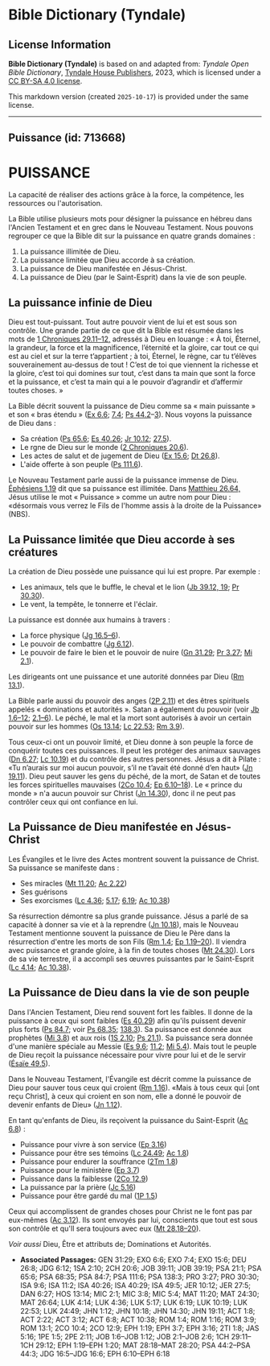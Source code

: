 # Bible Dictionary (Tyndale)

## License Information

**Bible Dictionary (Tyndale)** is based on and adapted from: _Tyndale Open Bible Dictionary_, [Tyndale House Publishers](https://tyndaleopenresources.com/), 2023, which is licensed under a [CC BY-SA 4.0 license](https://creativecommons.org/licenses/by-sa/4.0/legalcode.en).

This markdown version (created `2025-10-17`) is provided under the same license.



--------------------------------

## Puissance (id: 713668)

PUISSANCE
=========

La capacité de réaliser des actions grâce à la force, la compétence, les ressources ou l'autorisation.

La Bible utilise plusieurs mots pour désigner la puissance en hébreu dans l'Ancien Testament et en grec dans le Nouveau Testament. Nous pouvons regrouper ce que la Bible dit sur la puissance en quatre grands domaines :

1. La puissance illimitée de Dieu.
2. La puissance limitée que Dieu accorde à sa création.
3. La puissance de Dieu manifestée en Jésus\-Christ.
4. La puissance de Dieu (par le Saint\-Esprit) dans la vie de son peuple.

La puissance infinie de Dieu
----------------------------

Dieu est tout\-puissant. Tout autre pouvoir vient de lui et est sous son contrôle. Une grande partie de ce que dit la Bible est résumée dans les mots de [1 Chroniques 29\.11–12,](https://ref.ly/1Chr29:11-1Chr29:12) adressés à Dieu en louange : « À toi, Éternel, la grandeur, la force et la magnificence, l’éternité et la gloire, car tout ce qui est au ciel et sur la terre t’appartient ; à toi, Éternel, le règne, car tu t’élèves souverainement au\-dessus de tout ! C’est de toi que viennent la richesse et la gloire, c’est toi qui domines sur tout, c’est dans ta main que sont la force et la puissance, et c’est ta main qui a le pouvoir d’agrandir et d’affermir toutes choses. »

La Bible décrit souvent la puissance de Dieu comme sa « main puissante » et son « bras étendu » ([Ex 6\.6](https://ref.ly/Exod6:6); [7\.4](https://ref.ly/Exod7:4); [Ps 44\.2](https://ref.ly/Ps44:2-Ps44:3)–[3](https://ref.ly/Ps44:2-Ps44:3)). Nous voyons la puissance de Dieu dans :

* Sa création ([Ps 65\.6](https://ref.ly/Ps65:6); [Es 40\.26](https://ref.ly/Isa40:26); [Jr 10\.12](https://ref.ly/Jer10:12); [27\.5](https://ref.ly/Jer27:5)).
* Le rgne de Dieu sur le monde ([2 Chroniques 20\.6](https://ref.ly/2Chr20:6)).
* Les actes de salut et de jugement de Dieu ([Ex 15\.6](https://ref.ly/Exod15:6); [Dt 26\.8](https://ref.ly/Deut26:8)).
* L'aide offerte à son peuple ([Ps 111\.6](https://ref.ly/Ps111:6)).

Le Nouveau Testament parle aussi de la puissance immense de Dieu. [Éphésiens 1\.19](https://ref.ly/Eph1:19) dit que sa puissance est illimitée. Dans [Matthieu 26\.64,](https://ref.ly/Matt26:64) Jésus utilise le mot « Puissance » comme un autre nom pour Dieu : «désormais vous verrez le Fils de l'homme assis à la droite de la Puissance» (NBS).

La Puissance limitée que Dieu accorde à ses créatures
-----------------------------------------------------

La création de Dieu possède une puissance qui lui est propre. Par exemple :

* Les animaux, tels que le buffle, le cheval et le lion ([Jb 39\.12, 19](https://ref.ly/Job39:11,Job39:19); [Pr 30\.30](https://ref.ly/Prov30:30)).
* Le vent, la tempête, le tonnerre et l'éclair.

La puissance est donnée aux humains à travers :

* La force physique ([Jg 16\.5–6](https://ref.ly/Judg16:5-Judg16:6)).
* Le pouvoir de combattre ([Jg 6\.12](https://ref.ly/Judg6:12)).
* Le pouvoir de faire le bien et le pouvoir de nuire ([Gn 31\.29](https://ref.ly/Gen31:29); [Pr 3\.27](https://ref.ly/Prov3:27); [Mi 2\.1](https://ref.ly/Mic2:1)).

Les dirigeants ont une puissance et une autorité données par Dieu ([Rm 13\.1](https://ref.ly/Rom13:1)).

La Bible parle aussi du pouvoir des anges ([2P 2\.11](https://ref.ly/2Pet2:11)) et des êtres spirituels appelés « dominations et autorités ». Satan a également du pouvoir (voir [Jb 1\.6–12](https://ref.ly/Job1:6-Job1:12); [2\.1–6](https://ref.ly/Job2:1-Job2:6)). Le péché, le mal et la mort sont autorisés à avoir un certain pouvoir sur les hommes ([Os 13\.14](https://ref.ly/Hos13:14); [Lc 22\.53](https://ref.ly/Luke22:53); [Rm 3\.9](https://ref.ly/Rom3:9)).

Tous ceux\-ci ont un pouvoir limité, et Dieu donne à son peuple la force de conquérir toutes ces puissances. Il peut les protéger des animaux sauvages ([Dn 6\.27](https://ref.ly/Dan6:27); [Lc 10\.19](https://ref.ly/Luke10:19)) et du contrôle des autres personnes. Jésus a dit à Pilate : «Tu n’aurais sur moi aucun pouvoir, s’il ne t’avait été donné d’en haut» ([Jn 19\.11](https://ref.ly/John19:11)). Dieu peut sauver les gens du péché, de la mort, de Satan et de toutes les forces spirituelles mauvaises ([2Co 10\.4](https://ref.ly/2Cor10:4); [Ep 6\.10–18](https://ref.ly/Eph6:10-Eph6:18)). Le « prince du monde » n'a aucun pouvoir sur Christ ([Jn 14\.30](https://ref.ly/John14:30)), donc il ne peut pas contrôler ceux qui ont confiance en lui.

La Puissance de Dieu manifestée en Jésus\-Christ
------------------------------------------------

Les Évangiles et le livre des Actes montrent souvent la puissance de Christ. Sa puissance se manifeste dans :

* Ses miracles ([Mt 11\.20](https://ref.ly/Matt11:20); [Ac 2\.22](https://ref.ly/Acts2:22))
* Ses guérisons
* Ses exorcismes ([Lc 4\.36](https://ref.ly/Luke4:36); [5\.17](https://ref.ly/Luke5:17); [6\.19](https://ref.ly/Luke6:19); [Ac 10\.38](https://ref.ly/Acts10:38))

Sa résurrection démontre sa plus grande puissance. Jésus a parlé de sa capacité à donner sa vie et à la reprendre ([Jn 10\.18](https://ref.ly/John10:18)), mais le Nouveau Testament mentionne souvent la puissance de Dieu le Père dans la résurrection d'entre les morts de son Fils ([Rm 1\.4](https://ref.ly/Rom1:4); [Ep 1\.19–20](https://ref.ly/Eph1:19-Eph1:20)). Il viendra avec puissance et grande gloire, à la fin de toutes choses ([Mt 24\.30](https://ref.ly/Matt24:30)). Lors de sa vie terrestre, il a accompli ses œuvres puissantes par le Saint\-Esprit ([Lc 4\.14](https://ref.ly/Luke4:14); [Ac 10\.38](https://ref.ly/Acts10:38)).

La Puissance de Dieu dans la vie de son peuple
----------------------------------------------

Dans l'Ancien Testament, Dieu rend souvent fort les faibles. Il donne de la puissance à ceux qui sont faibles ([Es 40\.29](https://ref.ly/Isa40:29)) afin qu'ils puissent devenir plus forts ([Ps 84\.7](https://ref.ly/Ps84:7); voir [Ps 68\.35](https://ref.ly/Ps68:35); [138\.3](https://ref.ly/Ps138:3)). Sa puissance est donnée aux prophètes ([Mi 3\.8](https://ref.ly/Mic3:8)) et aux rois ([1S 2\.10](https://ref.ly/1Sam2:10); [Ps 21\.1](https://ref.ly/Ps21:1)). Sa puissance sera donnée d'une manière spéciale au Messie ([Es 9\.6](https://ref.ly/Isa9:6); [11\.2](https://ref.ly/Isa11:2); [Mi 5\.4](https://ref.ly/Mic5:4)). Mais tout le peuple de Dieu reçoit la puissance nécessaire pour vivre pour lui et de le servir ([Ésaïe 49\.5](https://ref.ly/Isa49:5)).

Dans le Nouveau Testament, l'Évangile est décrit comme la puissance de Dieu pour sauver tous ceux qui croient ([Rm 1\.16](https://ref.ly/Rom1:16)). «Mais à tous ceux qui \[ont reçu Christ], à ceux qui croient en son nom, elle a donné le pouvoir de devenir enfants de Dieu» ([Jn 1\.12](https://ref.ly/John1:12)).

En tant qu'enfants de Dieu, ils reçoivent la puissance du Saint\-Esprit ([Ac 6\.8](https://ref.ly/Acts6:8)) :

* Puissance pour vivre à son service ([Ep 3\.16](https://ref.ly/Eph3:16))
* Puissance pour être ses témoins ([Lc 24\.49](https://ref.ly/Luke24:49); [Ac 1\.8](https://ref.ly/Acts1:8))
* Puissance pour endurer la souffrance ([2Tm 1\.8](https://ref.ly/2Tim1:8))
* Puissance pour le ministère ([Ep 3\.7](https://ref.ly/Eph3:7))
* Puissance dans la faiblesse ([2Co 12\.9](https://ref.ly/2Cor12:9))
* La puissance par la prière ([Jc 5\.16](https://ref.ly/Jas5:16))
* Puissance pour être gardé du mal ([1P 1\.5](https://ref.ly/1Pet1:5))

Ceux qui accomplissent de grandes choses pour Christ ne le font pas par eux\-mêmes ([Ac 3\.12](https://ref.ly/Acts3:12)). Ils sont envoyés par lui, conscients que tout est sous son contrôle et qu'Il sera toujours avec eux ([Mt 28\.18–20](https://ref.ly/Matt28:18-Matt28:20)).

*Voir aussi* Dieu, Être et attributs de; Dominations et Autorités.

* **Associated Passages:** GEN 31:29; EXO 6:6; EXO 7:4; EXO 15:6; DEU 26:8; JDG 6:12; 1SA 2:10; 2CH 20:6; JOB 39:11; JOB 39:19; PSA 21:1; PSA 65:6; PSA 68:35; PSA 84:7; PSA 111:6; PSA 138:3; PRO 3:27; PRO 30:30; ISA 9:6; ISA 11:2; ISA 40:26; ISA 40:29; ISA 49:5; JER 10:12; JER 27:5; DAN 6:27; HOS 13:14; MIC 2:1; MIC 3:8; MIC 5:4; MAT 11:20; MAT 24:30; MAT 26:64; LUK 4:14; LUK 4:36; LUK 5:17; LUK 6:19; LUK 10:19; LUK 22:53; LUK 24:49; JHN 1:12; JHN 10:18; JHN 14:30; JHN 19:11; ACT 1:8; ACT 2:22; ACT 3:12; ACT 6:8; ACT 10:38; ROM 1:4; ROM 1:16; ROM 3:9; ROM 13:1; 2CO 10:4; 2CO 12:9; EPH 1:19; EPH 3:7; EPH 3:16; 2TI 1:8; JAS 5:16; 1PE 1:5; 2PE 2:11; JOB 1:6–JOB 1:12; JOB 2:1–JOB 2:6; 1CH 29:11–1CH 29:12; EPH 1:19–EPH 1:20; MAT 28:18–MAT 28:20; PSA 44:2–PSA 44:3; JDG 16:5–JDG 16:6; EPH 6:10–EPH 6:18

